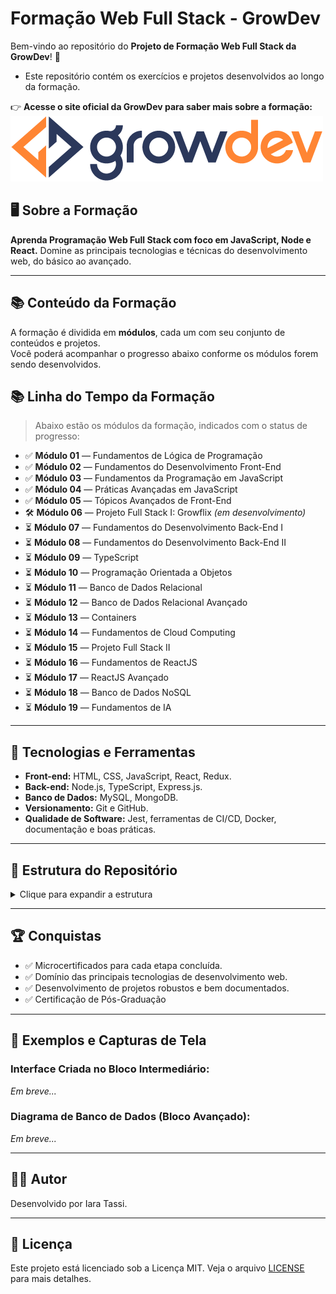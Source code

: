 # Formação Web Full Stack - GrowDev

Bem-vindo ao repositório do **Projeto de Formação Web Full Stack da GrowDev**! 🚀

- Este repositório contém os exercícios e projetos desenvolvidos ao longo da formação.

👉 **Acesse o site oficial da GrowDev para saber mais sobre a formação:**  
[![GrowDev](./assets/images/logo-growdev.png)](https://www.growdev.com.br)

## 🖥️ Sobre a Formação

**Aprenda Programação Web Full Stack com foco em JavaScript, Node e React.** Domine as principais tecnologias e técnicas do desenvolvimento web, do básico ao avançado.

---

## 📚 Conteúdo da Formação

A formação é dividida em **módulos**, cada um com seu conjunto de conteúdos e projetos.  
Você poderá acompanhar o progresso abaixo conforme os módulos forem sendo desenvolvidos.

## 📚 Linha do Tempo da Formação

> Abaixo estão os módulos da formação, indicados com o status de progresso:

- ✅ **Módulo 01** — Fundamentos de Lógica de Programação
- ✅ **Módulo 02** — Fundamentos do Desenvolvimento Front-End
- ✅ **Módulo 03** — Fundamentos da Programação em JavaScript
- ✅ **Módulo 04** — Práticas Avançadas em JavaScript
- ✅ **Módulo 05** — Tópicos Avançados de Front-End
- 🛠️ **Módulo 06** — Projeto Full Stack I: Growflix _(em desenvolvimento)_
- ⏳ **Módulo 07** — Fundamentos do Desenvolvimento Back-End I
- ⏳ **Módulo 08** — Fundamentos do Desenvolvimento Back-End II
- ⏳ **Módulo 09** — TypeScript
- ⏳ **Módulo 10** — Programação Orientada a Objetos
- ⏳ **Módulo 11** — Banco de Dados Relacional
- ⏳ **Módulo 12** — Banco de Dados Relacional Avançado
- ⏳ **Módulo 13** — Containers
- ⏳ **Módulo 14** — Fundamentos de Cloud Computing
- ⏳ **Módulo 15** — Projeto Full Stack II
- ⏳ **Módulo 16** — Fundamentos de ReactJS
- ⏳ **Módulo 17** — ReactJS Avançado
- ⏳ **Módulo 18** — Banco de Dados NoSQL
- ⏳ **Módulo 19** — Fundamentos de IA

---

## 🚀 Tecnologias e Ferramentas

- **Front-end:** HTML, CSS, JavaScript, React, Redux.
- **Back-end:** Node.js, TypeScript, Express.js.
- **Banco de Dados:** MySQL, MongoDB.
- **Versionamento:** Git e GitHub.
- **Qualidade de Software:** Jest, ferramentas de CI/CD, Docker, documentação e boas práticas.

---

## 📁 Estrutura do Repositório

<details>
  <summary>Clique para expandir a estrutura</summary>
  
```plaintext
/FORMACAO-WEB-FULLSTACK/
├── assets/
│   └── images/
│       └── logo-growdev.png
├── fundamentos-front-end/
│   ├── css/
│   │   ├── exercicio-base-css-atividade-1/
│   │   ├── exercicio-base-css-atividade-2/
│   │   ├── exercicio-base-css-atividade-3/
│   │   ├── exercicio-display-e-flexbox/
│   │   ├── exercicio-links-listas-tabelas/
│   │   ├── exercicio-position-pseudo-classes-elementos/
│   │   ├── exercicio-responsividade-parte-1-2-3/
│   │   └── exercicio-unidades-medidas-box-model/
│   ├── html/
│   │   ├── exercicio-conceitos-basicos-html/
│   │   ├── exercicio-imagens-links-listas/
│   │   └── exercicio-tabelas-atributos-e-html-semantico/
├── fundamentos-javascript/
│   └── javascript/
│       ├── exercicio-dados-basicos/
│       ├── exercicio-dados-estruturados/
│       ├── exercicio-escopo-de-variavel/
│       ├── exercicio-estruturas-condicionais/
│       ├── exercicio-estruturas-de-repeticao/
│       ├── exercicio-funcoes/
│       ├── exercicio-fundamentacao/
│       ├── exercicio-operadores/
│       └── exercicio-variaveis/
├── front-end-avancado/
│   ├── css/
│   │   ├── bootstrap-content/
│   │   ├── bootstrap-forms/
│   │   └── bootstrap-layout/
│   └── js/
│       ├── armazenamento-web/
│       ├── capyurando-elemntos-dom/
│       ├── event-listener/
│       ├── funcionamento-basico-dom/
│       ├── manipulando-atributos/
│       ├── manipulando-elementos/
│       └── window-location/
├── javascript-avancado/
│   ├── erros-javascript/
│   ├── funcoes-metodos-nativos/
│   ├── metodo-array-find-findindex/
│   ├── metodo-array-reduce/
│   ├── metodo-array-some-avery/
│   ├── metodos-array-filter/
│   ├── metodos-array-foreach-map/
│   ├── metodos-array-reverse-join-include/
│   ├── metodos-array-slice-splice/
│   ├── metodos-array-sort/
│   ├── principais-metodos-number/
│   └── push-unshift-pop-shift/
├── LICENSE
└── README.md

```
</details>

---

## 🏆 Conquistas

- ✅ Microcertificados para cada etapa concluída.
- ✅ Domínio das principais tecnologias de desenvolvimento web.
- ✅ Desenvolvimento de projetos robustos e bem documentados.
- ✅ Certificação de Pós-Graduação

---

## 📸 Exemplos e Capturas de Tela

### Interface Criada no Bloco Intermediário:

_Em breve..._

### Diagrama de Banco de Dados (Bloco Avançado):

_Em breve..._

---

## 🧑‍💻 Autor

Desenvolvido por Iara Tassi.

---

## 📄 Licença

Este projeto está licenciado sob a Licença MIT. Veja o arquivo [LICENSE](LICENSE) para mais detalhes.
```
